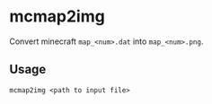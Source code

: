 # mcmap2img

Convert minecraft `map_<num>.dat` into `map_<num>.png`.

## Usage

```
mcmap2img <path to input file>
```
